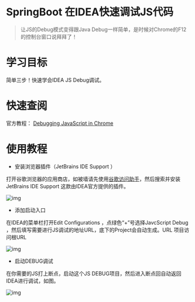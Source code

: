 # SpringBoot 在IDEA快速调试JS代码

> 让JS的Debug模式变得跟Java Debug一样简单，是时候对Chrome的F12的控制台窗口说拜拜了！

# 学习目标

简单三步！快速学会IDEA JS Debug调试。

# 快速查阅

官方教程： [Debugging JavaScript in Chrome](http://www.jetbrains.com/help/idea/debugging-javascript-in-chrome.html)

# 使用教程

- 安装浏览器插件（JetBrains IDE Support ）

打开谷歌浏览器的应用商店，如被墙请先使用[谷歌访问助手](http://www.ggfwzs.com/)，然后搜索并安装JetBrains IDE Support 这款由IDEA官方提供的插件。

![img](https:////upload-images.jianshu.io/upload_images/8069210-61c1acb74339b1a3.png?imageMogr2/auto-orient/strip|imageView2/2/w/1200/format/webp)



- 添加启动入口

在IDEA的菜单栏打开Edit Configurations ，点绿色“+”号选择JavcScript Debug ，然后填写需要进行JS调试的地址URL，底下的Project会自动生成。URL 项目访问根URL

![img](https:////upload-images.jianshu.io/upload_images/8069210-9e794aacb005e904.png?imageMogr2/auto-orient/strip|imageView2/2/w/1109/format/webp)

- 启动DEBUG调试

在你需要的JS打上断点，启动这个JS DEBUG项目，然后进入断点回自动返回IDEA进行调试，如图。

![img](https:////upload-images.jianshu.io/upload_images/8069210-7f29400fde70316e.png?imageMogr2/auto-orient/strip|imageView2/2/w/877/format/webp)

